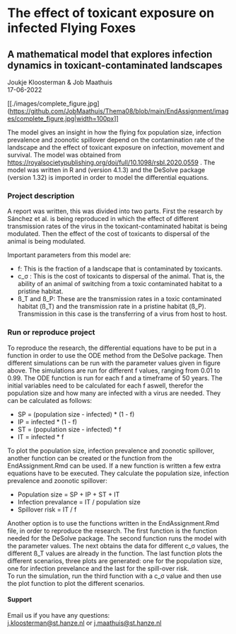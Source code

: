 # The effect of toxicant exposure on infected Flying Foxes
## A mathematical model that explores infection dynamics in toxicant-contaminated landscapes
Joukje Kloosterman & Job Maathuis  
17-06-2022

[[./images/complete_figure.jpg](https://github.com/JobMaathuis/Thema08/blob/main/EndAssignment/images/complete_figure.jpg|width=100px]]

The model gives an insight in how the flying fox population size, infection prevalence and zoonotic spillover depend on the contamination rate of the landscape and the effect of toxicant exposure on infection, movement and survival. The model was obtained from https://royalsocietypublishing.org/doi/full/10.1098/rsbl.2020.0559 . The model was written in R and (version 4.1.3) and the DeSolve package (version 1.32) is imported in order to model the differential equations.

### Project description
A report was written, this was divided into two parts. First the research by Sánchez et al. is being reproduced in which the effect of different transmission rates of the virus in the toxicant-contaminated habitat is being modulated. Then the effect of the cost of toxicants to dispersal of the animal is being modulated.

Important parameters from this model are:
- f: This is the fraction of a landscape that is contaminated by toxicants.
- c_σ : This is the cost of toxicants to dispersal of the animal. That is, the ability of an animal of switching from a toxic contaminated habitat to a pristine habitat.
- ß_T and ß_P: These are the transmission rates in a toxic contaminated habitat (ß_T) and the transmission rate in a pristine habitat (ß_P). Transmission in this case is the transferring of a virus from host to host. 

### Run or reproduce project
To reproduce the research, the differential equations have to be put in a function in order to use the ODE method from the DeSolve package. Then different simulations can be run with the parameter values given in figure above. The simulations are run for different f values, ranging from 0.01 to 0.99. The ODE function is run for each f and a timeframe of 50 years. The initial variables need to be calculated for each f aswell, therefor the population size and how many are infected with a virus are needed. They can be calculated as follows:

- SP = (population size - infected) * (1 - f)  
- IP = infected * (1 - f)  
- ST = (population size - infected) * f  
- IT = infected * f  

To plot the population size, infection prevalence and zoonotic spillover, another function can be created or the function from the EndAssignment.Rmd can be used. If a new function is written a few extra equations have to be executed. They calculate the population size, infection prevalence and zoonotic spillover:

- Population size = SP + IP + ST + IT
- Infection prevalance = IT / population size
- Spillover risk = IT / f

Another option is to use the functions written in the EndAssignment.Rmd file, in order to reproduce the research. The first function is the function needed for the DeSolve package. The second function runs the model with the parameter values. The next obtains the data for different c_σ values, the different ß_T values are already in the function. The last function plots the different scenarios, three plots are generated: one for the population size, one for infection prevelance and the last for the spill-over risk.  
To run the simulation, run the third function with a c_σ value and then use the plot function to plot the different scenarios. 

#### Support
Email us if you have any questions:  
j.kloosterman@st.hanze.nl or j.maathuis@st.hanze.nl

